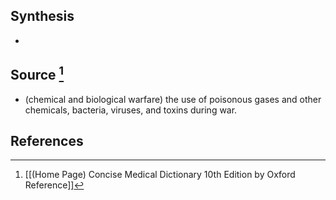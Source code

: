 ## Synthesis
- 
## Source [^1]
- (chemical and biological warfare) the use of poisonous gases and other chemicals, bacteria, viruses, and toxins during war.
## References

[^1]: [[(Home Page) Concise Medical Dictionary 10th Edition by Oxford Reference]]